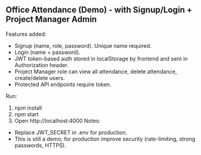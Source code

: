 
Office Attendance (Demo) - with Signup/Login + Project Manager Admin
------------------------------------------------------------------
Features added:
- Signup (name, role, password). Unique name required.
- Login (name + password).
- JWT token-based auth stored in localStorage by frontend and sent in Authorization header.
- Project Manager role can view all attendance, delete attendance, create/delete users.
- Protected API endpoints require token.

Run:
1. npm install
2. npm start
3. Open http://localhost:4000
Notes:
- Replace JWT_SECRET in .env for production.
- This is still a demo; for production improve security (rate-limiting, strong passwords, HTTPS).
